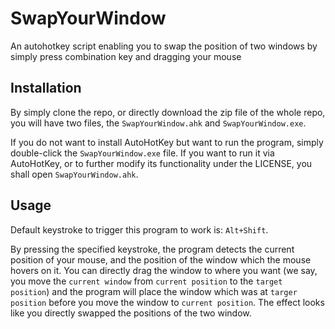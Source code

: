 # SwapYourWindow
An autohotkey script enabling you to swap the position of two windows by simply press combination key and dragging your mouse

## Installation
By simply clone the repo, or directly download the zip file of the whole repo, you will have two files, the `SwapYourWindow.ahk` and `SwapYourWindow.exe`.

If you do not want to install AutoHotKey but want to run the program, simply double-click the `SwapYourWindow.exe` file.
If you want to run it via AutoHotKey, or to further modify its functionality under the LICENSE, you shall open `SwapYourWindow.ahk`.

## Usage
Default keystroke to trigger this program to work is: `Alt+Shift`.

By pressing the specified keystroke, the program detects the current position of your mouse, and the position of the window which the mouse hovers on it.
You can directly drag the window to where you want (we say, you move the `current window` from `current position` to the `target position`)
and the program will place the window which was at `targer position` before you move the window to `current position`.
The effect looks like you directly swapped the positions of the two window.
